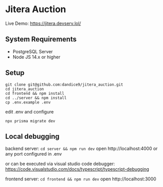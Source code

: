 # Jitera Auction

Live Demo: https://jitera.devserv.lol/

## System Requirements
- PostgreSQL Server
- Node JS 14.x or higher


## Setup
```
git clone git@github.com:dandice9/jitera_auction.git
cd jitera_auction
cd frontend && npm install
cd ../server && npm install
cp .env.example .env
```
edit .env and configure 
```
npx prisma migrate dev
```

## Local debugging
backend server:
`cd server && npm run dev`
open http://localhost:4000 or any port configured in .env

or can be executed via visual studio code debugger: https://code.visualstudio.com/docs/typescript/typescript-debugging

frontend server:
`cd frontend && npm run dev`
open http://localhost:3000


